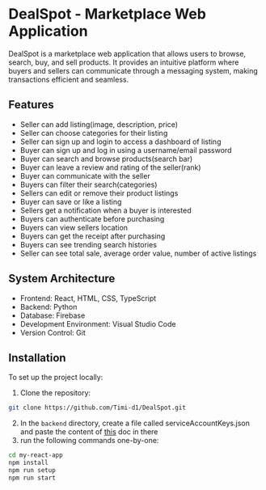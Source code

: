 # DealSpot - Marketplace Web Application

DealSpot is a marketplace web application that allows users to browse, search, buy, and sell products. It provides an intuitive platform where buyers and sellers can communicate through a messaging system, making transactions efficient and seamless.

## Features

- Seller can add listing(image, description, price) 
- Seller can choose categories for their listing 
- Seller can sign up and login to access a dashboard of listing 
- Buyer can sign up and log in using a username/email password 
- Buyer can search and browse products(search bar)
- Buyer can leave a review and rating of the seller(rank)
- Buyer can communicate with the seller
- Buyers can filter their search(categories)
- Sellers can edit or remove their product listings
- Buyer can save or like a listing
 - Sellers get a notification when a buyer is interested
- Buyers can authenticate before purchasing
- Buyers can view sellers location 
- Buyers can get the receipt after purchasing
- Buyers can see trending search histories
- Seller can see total sale, average order value, number of active listings

## System Architecture
- Frontend: React, HTML, CSS, TypeScript
- Backend: Python
- Database: Firebase
- Development Environment: Visual Studio Code
- Version Control: Git

## Installation
To set up the project locally: 

1) Clone the repository:
```bash
git clone https://github.com/Timi-d1/DealSpot.git
```
2) In the `backend` directory, create a file called serviceAccountKeys.json and paste the content of [this](https://docs.google.com/document/d/1pqzMDWZxHIyhM9Gb3WghWehkSq0_YH8p5ciY_QwuFEg/edit?usp=sharing) doc in there 
3) run the following commands one-by-one:
```bash
cd my-react-app
npm install
npm run setup
npm run start
```
